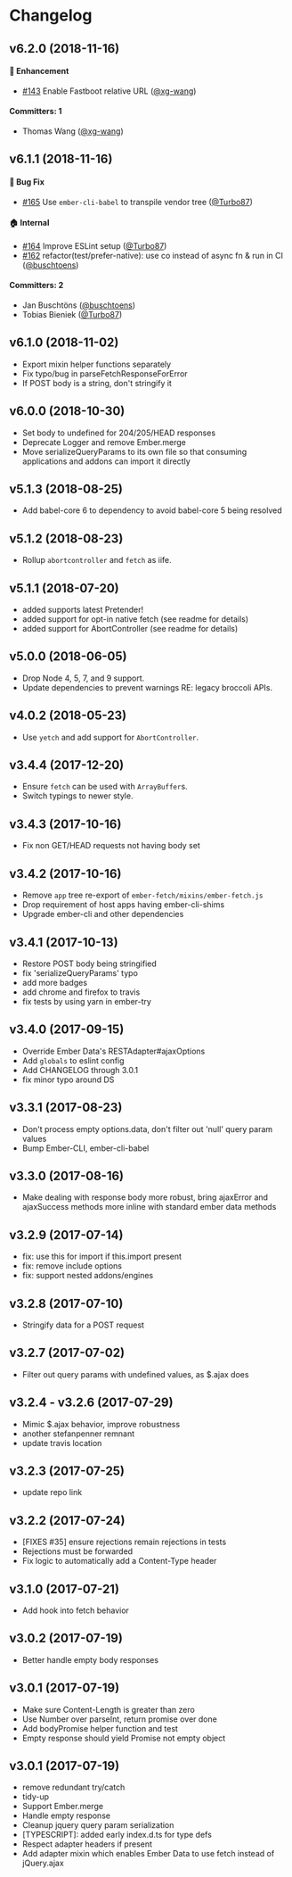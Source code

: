 # Changelog

## v6.2.0 (2018-11-16)

#### :rocket: Enhancement
* [#143](https://github.com/ember-cli/ember-fetch/pull/143) Enable Fastboot relative URL ([@xg-wang](https://github.com/xg-wang))

#### Committers: 1
- Thomas Wang ([@xg-wang](https://github.com/xg-wang))


## v6.1.1 (2018-11-16)

#### :bug: Bug Fix
* [#165](https://github.com/ember-cli/ember-fetch/pull/165)  Use `ember-cli-babel` to transpile vendor tree  ([@Turbo87](https://github.com/Turbo87))

#### :house: Internal
* [#164](https://github.com/ember-cli/ember-fetch/pull/164) Improve ESLint setup ([@Turbo87](https://github.com/Turbo87))
* [#162](https://github.com/ember-cli/ember-fetch/pull/162) refactor(test/prefer-native): use co instead of async fn & run in CI ([@buschtoens](https://github.com/buschtoens))

#### Committers: 2
- Jan Buschtöns ([@buschtoens](https://github.com/buschtoens))
- Tobias Bieniek ([@Turbo87](https://github.com/Turbo87))


## v6.1.0 (2018-11-02)

  * Export mixin helper functions separately
  * Fix typo/bug in parseFetchResponseForError
  * If POST body is a string, don't stringify it


## v6.0.0 (2018-10-30)

  * Set body to undefined for 204/205/HEAD responses
  * Deprecate Logger and remove Ember.merge
  * Move serializeQueryParams to its own file so that consuming applications and addons can import it directly


## v5.1.3 (2018-08-25)

  * Add babel-core 6 to dependency to avoid babel-core 5 being resolved


## v5.1.2 (2018-08-23)

  * Rollup `abortcontroller` and `fetch` as iife.


## v5.1.1 (2018-07-20)

  * added supports latest Pretender!
  * added support for opt-in native fetch (see readme for details)
  * added support for AbortController (see readme for details)


## v5.0.0 (2018-06-05)

  * Drop Node 4, 5, 7, and 9 support.
  * Update dependencies to prevent warnings RE: legacy broccoli APIs.


## v4.0.2 (2018-05-23)

  * Use `yetch` and add support for `AbortController`.


## v3.4.4 (2017-12-20)

  * Ensure `fetch` can be used with `ArrayBuffer`s.
  * Switch typings to newer style.


## v3.4.3 (2017-10-16)

  * Fix non GET/HEAD requests not having body set


## v3.4.2 (2017-10-16)

  * Remove `app` tree re-export of `ember-fetch/mixins/ember-fetch.js`
  * Drop requirement of host apps having ember-cli-shims
  * Upgrade ember-cli and other dependencies


## v3.4.1 (2017-10-13)

  * Restore POST body being stringified
  * fix 'serializeQueryParams' typo
  * add more badges
  * add chrome and firefox to travis
  * fix tests by using yarn in ember-try


## v3.4.0 (2017-09-15)

  * Override Ember Data's RESTAdapter#ajaxOptions
  * Add `globals` to eslint config
  * Add CHANGELOG through 3.0.1
  * fix minor typo around DS


## v3.3.1 (2017-08-23)

  * Don't process empty options.data, don't filter out 'null' query param values
  * Bump Ember-CLI, ember-cli-babel


## v3.3.0 (2017-08-16)

  * Make dealing with response body more robust, bring ajaxError and ajaxSuccess methods more inline with standard ember data methods


## v3.2.9 (2017-07-14)

  * fix: use this for import if this.import present
  * fix: remove include options
  * fix: support nested addons/engines


## v3.2.8 (2017-07-10)

  * Stringify data for a POST request


## v3.2.7 (2017-07-02)

  * Filter out query params with undefined values, as $.ajax does


## v3.2.4 - v3.2.6 (2017-07-29)

  * Mimic $.ajax behavior, improve robustness
  * another stefanpenner remnant
  * update travis location


## v3.2.3 (2017-07-25)

  * update repo link


## v3.2.2 (2017-07-24)

  * [FIXES #35] ensure rejections remain rejections in tests
  * Rejections must be forwarded
  * Fix logic to automatically add a Content-Type header


## v3.1.0 (2017-07-21)

  * Add hook into fetch behavior


## v3.0.2 (2017-07-19)

  * Better handle empty body responses


## v3.0.1 (2017-07-19)

  * Make sure Content-Length is greater than zero
  * Use Number over parseInt, return promise over done
  * Add bodyPromise helper function and test
  * Empty response should yield Promise not empty object


## v3.0.1 (2017-07-19)

  * remove redundant try/catch
  * tidy-up
  * Support Ember.merge
  * Handle empty response
  * Cleanup jquery query param serialization
  * [TYPESCRIPT]: added early index.d.ts for type defs
  * Respect adapter headers if present
  * Add adapter mixin which enables Ember Data to use fetch instead of jQuery.ajax
